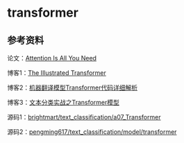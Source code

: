 # transformer

## 参考资料

论文：[Attention Is All You Need](https://arxiv.org/pdf/1706.03762.pdf)

博客1：[The Illustrated Transformer](https://jalammar.github.io/illustrated-transformer)

博客2：[机器翻译模型Transformer代码详细解析](https://blog.csdn.net/luoyexuge/article/details/83339334)

博客3：[文本分类实战之Transformer模型](https://www.cnblogs.com/jiangxinyang/p/10210813.html)

源码1：[brightmart/text_classification/a07_Transformer](https://github.com/brightmart/text_classification/tree/master/a07_Transformer)

源码2：[pengming617/text_classification/model/transformer](https://github.com/pengming617/text_classification/tree/master/model/transformer)
